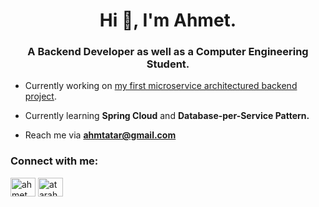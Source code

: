 <h1 align="center">Hi 👋, I'm Ahmet.</h1>
<h3 align="center">A Backend Developer as well as a Computer Engineering Student.</h3>

- Currently working on [my first microservice architectured backend project](https://github.com/CAPELLAX02/quiz-app-microservices). 

- Currently learning **Spring Cloud** and **Database-per-Service Pattern.**

- Reach me via **ahmtatar@gmail.com**

<h3 align="left">Connect with me:</h3>
<p align="left">
<a href="https://instagram.com/ahmet_atar02" target="blank"><img align="center" src="https://raw.githubusercontent.com/rahuldkjain/github-profile-readme-generator/master/src/images/icons/Social/instagram.svg" alt="ahmet_atar02" height="30" width="40" /></a>
<a href="https://www.linkedin.com/in/atarahmet/" target="blank"><img align="center" src="https://raw.githubusercontent.com/rahuldkjain/github-profile-readme-generator/master/src/images/icons/Social/linked-in-alt.svg" alt="atarahmet" height="30" width="40" /></a>
</p>
